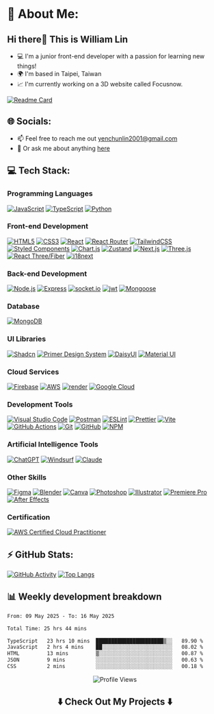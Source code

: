 # 💫 About Me:

## Hi there👋 This is William Lin
- 💻 I'm a junior front-end developer with a passion for learning new things!  
- 🌍 I'm based in Taipei, Taiwan  
- 📈 I'm currently working on a 3D website called Focusnow.

[![Readme Card](https://github-readme-stats.vercel.app/api/pin/?username=JuneLin2001&repo=Focusnow&bg_color=ffffff)](https://github.com/JuneLin2001/Focusnow)

## 🌐 Socials:
- 📫 Feel free to reach me out yenchunlin2001@gmail.com  
- 💬 Or ask me about anything [here](https://github.com/JuneLin2001/JuneLin2001/issues)

## 💻 Tech Stack:

### Programming Languages
[![JavaScript](https://img.shields.io/badge/javascript-%23323330.svg?style=for-the-badge&logo=javascript&logoColor=%23F7DF1E)](https://developer.mozilla.org/en-US/docs/Web/JavaScript)
[![TypeScript](https://img.shields.io/badge/typescript-%23007ACC.svg?style=for-the-badge&logo=typescript&logoColor=white)](https://www.typescriptlang.org/)
[![Python](https://img.shields.io/badge/python-3670A0?style=for-the-badge&logo=python&logoColor=ffdd54)](https://www.python.org/)

### Front-end Development
[![HTML5](https://img.shields.io/badge/html5-%23E34F26.svg?style=for-the-badge&logo=html5&logoColor=white)](https://developer.mozilla.org/en-US/docs/Web/HTML)
[![CSS3](https://img.shields.io/badge/css3-%231572B6.svg?style=for-the-badge&logo=css3&logoColor=white)](https://developer.mozilla.org/en-US/docs/Web/CSS)
[![React](https://img.shields.io/badge/React-%2320232a.svg?style=for-the-badge&logo=react&logoColor=%2361DAFB)](https://reactjs.org/)
[![React Router](https://img.shields.io/badge/React_Router-CA4245?style=for-the-badge&logo=react-router&logoColor=white)](https://reactrouter.com/)
[![TailwindCSS](https://img.shields.io/badge/tailwindcss-%2338B2AC.svg?style=for-the-badge&logo=tailwind-css&logoColor=white)](https://tailwindcss.com/)
[![Styled Components](https://img.shields.io/badge/styled--components-DB7093?style=for-the-badge&logo=styled-components&logoColor=white)](https://styled-components.com/)
[![Chart.js](https://img.shields.io/badge/chartjs-%23ff6384.svg?style=for-the-badge&logo=chart.js&logoColor=white)](https://www.chartjs.org/)
[![Zustand](https://img.shields.io/badge/Zustand-000000?style=for-the-badge&logo=react)](https://zustand-demo.pmnd.rs/)
[![Next.js](https://img.shields.io/badge/next.js-000000?style=for-the-badge&logo=next.js&logoColor=white)](https://nextjs.org/)
[![Three.js](https://img.shields.io/badge/threejs-black?style=for-the-badge&logo=three.js&logoColor=white)](https://threejs.org/)
[![React Three/Fiber](https://img.shields.io/badge/react_three/fiber-61DAFB?style=for-the-badge&logo=react&logoColor=white)](https://docs.pmnd.rs/react-three-fiber/getting-started/introduction)
[![i18next](https://img.shields.io/badge/i18next-26A69A?style=for-the-badge&logo=i18next&logoColor=white)](https://www.i18next.com/)

### Back-end Development
[![Node.js](https://img.shields.io/badge/node.js-43853d?style=for-the-badge&logo=node.js&logoColor=white)](https://nodejs.org/en/)
[![Express](https://img.shields.io/badge/express.js-%23404d59.svg?style=for-the-badge&logo=express&logoColor=%2361DAFB)](https://expressjs.com/)
[![socket.io](https://img.shields.io/badge/socket.io-000000?style=for-the-badge&logo=socket.io&logoColor=white)](https://socket.io/)
[![jwt](https://img.shields.io/badge/jwt-000000?style=for-the-badge&logo=jsonwebtokens&logoColor=white)](https://jwt.io/)
[![Mongoose](https://img.shields.io/badge/Mongoose-5961F9?style=for-the-badge&logo=mongoose&logoColor=white)](https://mongoosejs.com/)

### Database
[![MongoDB](https://img.shields.io/badge/MongoDB-%234ea94b.svg?style=for-the-badge&logo=mongodb&logoColor=white)](https://www.mongodb.com/)

### UI Libraries
[![Shadcn](https://img.shields.io/badge/shadcn/ui-black?style=for-the-badge&logo=shadcnui&logoColor=white)](https://ui.shadcn.com/)
[![Primer Design System](https://img.shields.io/badge/Primer_Design_System-2088ff.svg?style=for-the-badge&logo=github&logoColor=white)](https://primer.style/)
[![DaisyUI](https://img.shields.io/badge/daisyui-5A0EF8?style=for-the-badge&logo=daisyui&logoColor=white)](https://daisyui.com/)
[![Material UI](https://img.shields.io/badge/MUI-%230081CB.svg?style=for-the-badge&logo=mui&logoColor=white)](https://mui.com/)


### Cloud Services
[![Firebase](https://img.shields.io/badge/firebase-a08021?style=for-the-badge&logo=firebase&logoColor=ffcd34)](https://firebase.google.com/)
[![AWS](https://img.shields.io/badge/AWS-%23FF9900.svg?style=for-the-badge&logo=amazonwebservices&logoColor=white)](https://aws.amazon.com/)
[![render](https://img.shields.io/badge/render-black?style=for-the-badge&logo=render&logoColor=white)](https://render.com/)
[![Google Cloud](https://img.shields.io/badge/GoogleCloud-%234285F4.svg?style=for-the-badge&logo=google-cloud&logoColor=white)](https://cloud.google.com/)


### Development Tools
[![Visual Studio Code](https://img.shields.io/badge/Visual%20Studio%20Code-0078d7.svg?style=for-the-badge&logo=visual-studio-code&logoColor=white)](https://code.visualstudio.com/)
[![Postman](https://img.shields.io/badge/Postman-FF6C37?style=for-the-badge&logo=postman&logoColor=white)](https://www.postman.com/)
[![ESLint](https://img.shields.io/badge/ESLint-4B3263?style=for-the-badge&logo=eslint&logoColor=white)](https://eslint.org/)
[![Prettier](https://img.shields.io/badge/prettier-%23F7B93E.svg?style=for-the-badge&logo=prettier&logoColor=black)](https://prettier.io/)
[![Vite](https://img.shields.io/badge/vite-%23646CFF.svg?style=for-the-badge&logo=vite&logoColor=white)](https://vitejs.dev/)
[![GitHub Actions](https://img.shields.io/badge/github%20actions-%232671E5.svg?style=for-the-badge&logo=githubactions&logoColor=white)](https://github.com/features/actions)
[![Git](https://img.shields.io/badge/git-%23F05033.svg?style=for-the-badge&logo=git&logoColor=white)](https://git-scm.com/)
[![GitHub](https://img.shields.io/badge/github-%23121011.svg?style=for-the-badge&logo=github&logoColor=white)](https://github.com/)
[![NPM](https://img.shields.io/badge/NPM-%23CB3837.svg?style=for-the-badge&logo=npm&logoColor=white)](https://www.npmjs.com/)

### Artificial Intelligence Tools
[![ChatGPT](https://img.shields.io/badge/chatGPT-74aa9c?style=for-the-badge&logo=openai&logoColor=white)](https://chat.openai.com/)
[![Windsurf](https://img.shields.io/badge/Windsurf-09B6A2?style=for-the-badge&logo=codeium&logoColor=white)](https://windsurf.com/)
[![Claude](https://img.shields.io/badge/Claude-D97757?style=for-the-badge&logo=claude&logoColor=white)](https://claude.ai/)


### Other Skills
[![Figma](https://img.shields.io/badge/figma-%23F24E1E.svg?style=for-the-badge&logo=figma&logoColor=white)](https://www.figma.com/)
[![Blender](https://img.shields.io/badge/blender-%23F5792A.svg?style=for-the-badge&logo=blender&logoColor=white)](https://www.blender.org/)
[![Canva](https://img.shields.io/badge/Canva-%2300C4CC.svg?style=for-the-badge&logo=Canva&logoColor=white)](https://www.canva.com/)
[![Photoshop](https://img.shields.io/badge/Adobe%20Photoshop-31A8FF?style=for-the-badge&logo=Adobe%20Photoshop&logoColor=black)](https://www.adobe.com/products/photoshop.html)
[![Illustrator](https://img.shields.io/badge/Adobe%20Illustrator-FF9A00?style=for-the-badge&logo=adobe%20illustrator&logoColor=white)](https://www.adobe.com/products/illustrator.html)
[![Premiere Pro](https://img.shields.io/badge/Adobe%20Premiere%20Pro-9999FF?style=for-the-badge&logo=Adobe%20Premiere%20Pro&logoColor=white)](https://www.adobe.com/products/premiere.html)
[![After Effects](https://img.shields.io/badge/Adobe%20after%20affects-CF96FD?style=for-the-badge&logo=Adobe%20after%20effects&logoColor=393665)](https://www.adobe.com/products/aftereffects.html)


### Certification
[![AWS Certified Cloud Practitioner](https://img.shields.io/badge/AWS-Certified%20Cloud%20Practitioner-007FFF.svg?style=for-the-badge&logo=amazonwebservices&logoColor=white&color=007FFF)](https://cp.certmetrics.com/amazon/en/public/verify/credential/dbd555eca6cf4d8f9519656dc392b974)


## ⚡ GitHub Stats:
[![GitHub Activity](https://github-profile-summary-cards.vercel.app/api/cards/stats?username=JuneLin2001)](https://github.com/vn7n24fzkq/github-profile-summary-cards)
[![Top Langs](https://github-readme-stats.vercel.app/api/top-langs/?username=JuneLin2001&layout=compact)](https://github.com/anuraghazra/github-readme-stats)

## 📊 Weekly development breakdown

<!--START_SECTION:waka-->

```txt
From: 09 May 2025 - To: 16 May 2025

Total Time: 25 hrs 44 mins

TypeScript   23 hrs 10 mins  ██████████████████████▒░░   89.90 %
JavaScript   2 hrs 4 mins    ██░░░░░░░░░░░░░░░░░░░░░░░   08.02 %
HTML         13 mins         ▒░░░░░░░░░░░░░░░░░░░░░░░░   00.87 %
JSON         9 mins          ░░░░░░░░░░░░░░░░░░░░░░░░░   00.63 %
CSS          2 mins          ░░░░░░░░░░░░░░░░░░░░░░░░░   00.18 %
```

<!--END_SECTION:waka-->

<p align="center">
    <img src="https://komarev.com/ghpvc/?username=JuneLin2001&style=for-the-badge&abbreviated=true" alt="Profile Views">
</p>

<h2  align="center">⬇️ Check Out My Projects ⬇️ </h2> 




